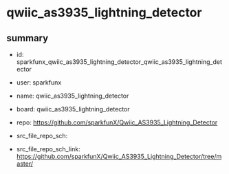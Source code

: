 # qwiic_as3935_lightning_detector
 
## summary 
* id: sparkfunx_qwiic_as3935_lightning_detector_qwiic_as3935_lightning_detector
* user: sparkfunx
* name: qwiic_as3935_lightning_detector
* board: qwiic_as3935_lightning_detector
* repo: https://github.com/sparkfunX/Qwiic_AS3935_Lightning_Detector



* src_file_repo_sch: 
* src_file_repo_sch_link: https://github.com/sparkfunX/Qwiic_AS3935_Lightning_Detector/tree/master/




